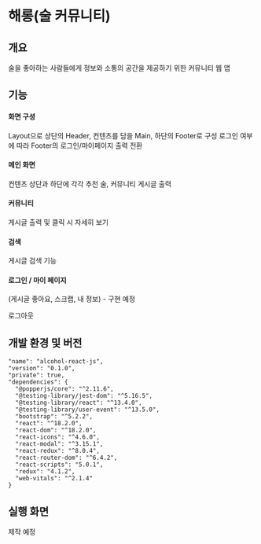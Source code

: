 # 해롱(술 커뮤니티)

## 개요

술을 좋아하는 사람들에게 정보와 소통의 공간을 제공하기 위한 커뮤니티 웹 앱

## 기능

#### 화면 구셩

Layout으로 상단의 Header, 컨텐츠를 담을 Main, 하단의 Footer로 구성
로그인 여부에 따라 Footer의 로그인/마이페이지 출력 전환

#### 메인 화면

컨텐츠 상단과 하단에 각각 추천 술, 커뮤니티 게시글 출력

#### 커뮤니티

게시글 출력 및 클릭 시 자세히 보기

#### 검색

게시글 검색 기능

#### 로그인 / 마이 페이지

(게시글 좋아요, 스크랩, 내 정보) - 구현 예정

로그아웃

## 개발 환경 및 버전

    "name": "alcohol-react-js",
    "version": "0.1.0",
    "private": true,
    "dependencies": {
      "@popperjs/core": "^2.11.6",
      "@testing-library/jest-dom": "^5.16.5",
      "@testing-library/react": "^13.4.0",
      "@testing-library/user-event": "^13.5.0",
      "bootstrap": "^5.2.2",
      "react": "^18.2.0",
      "react-dom": "^18.2.0",
      "react-icons": "^4.6.0",
      "react-modal": "^3.15.1",
      "react-redux": "^8.0.4",
      "react-router-dom": "^6.4.2",
      "react-scripts": "5.0.1",
      "redux": "4.1.2",
      "web-vitals": "^2.1.4"
    }

## 실행 화면

 제작 예정

